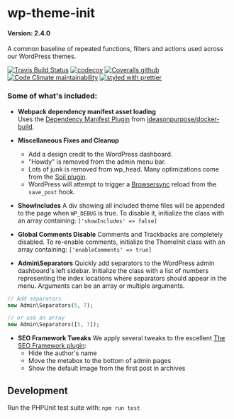 # wp-theme-init

#### Version: 2.4.0

A common baseline of repeated functions, filters and actions used across our WordPress themes.

[![Travis Build Status](https://img.shields.io/travis/ideasonpurpose/wp-theme-init?logo=travis)](https://travis-ci.org/ideasonpurpose/wp-theme-init)
[![codecov](https://codecov.io/gh/ideasonpurpose/wp-theme-init/branch/master/graph/badge.svg)](https://codecov.io/gh/ideasonpurpose/wp-theme-init)
[![Coveralls github](https://img.shields.io/coveralls/github/ideasonpurpose/wp-theme-init?label=Coveralls)](https://coveralls.io/github/ideasonpurpose/wp-theme-init)
[![Code Climate maintainability](https://img.shields.io/codeclimate/maintainability/ideasonpurpose/wp-theme-init)](https://codeclimate.com/github/ideasonpurpose/wp-theme-init)
[![styled with prettier](https://img.shields.io/badge/styled_with-prettier-ff69b4.svg)](https://github.com/prettier/prettier)

### Some of what's included:

- **Webpack dependency manifest asset loading**<br>
  Uses the [Dependency Manifest Plugin](https://github.com/ideasonpurpose/docker-build/blob/master/lib/DependencyManifestPlugin.js) from [ideasonpurpose/docker-build](https://github.com/ideasonpurpose/docker-build).

- **Miscellaneous Fixes and Cleanup**

  - Add a design credit to the WordPress dashboard.
  - "Howdy" is removed from the admin menu bar.
  - Lots of junk is removed from wp_head. Many optimizations come from the [Soil plugin](https://roots.io/plugins/soil/).
  - WordPress will attempt to trigger a [Browsersync]() reload from the `save_post` hook.

- **ShowIncludes**
  A div showing all included theme files will be appended to the page when `WP_DEBUG` is true. To disable it, initialize the class with an array containing: `['showIncludes' => false]`

- **Global Comments Disable**
  Comments and Trackbacks are completely disabled. To re-enable comments, initialize the ThemeInit class with an array containing: `['enableComments' => true]`

- **Admin\Separators**
  Quickly add separators to the WordPress admin dashboard's left sidebar. Initialize the class with a list of numbers representing the index locations where separators should appear in the menu. Arguments can be an array or multiple arguments.

```php
// Add separators
new Admin\Separators(5, 7);

// or use an array
new Admin\Separators([5, 7]);
```

- **SEO Framework Tweaks**
  We apply several tweaks to the excellent [The SEO Framework plugin](https://theseoframework.com/):
  - Hide the author's name
  - Move the metabox to the bottom of admin pages
  - Show the default image from the first post in archives

## Development

Run the PHPUnit test suite with: `npm run test`
